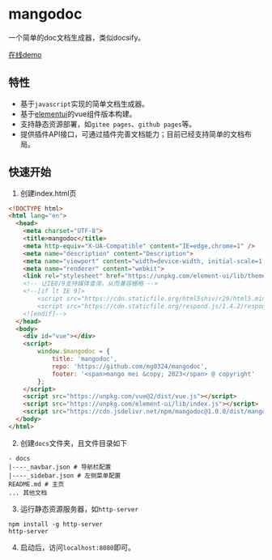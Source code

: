 # mangodoc
一个简单的doc文档生成器，类似docsify。

[在线demo](https://mg0324.github.io/mangodoc/)

## 特性
* 基于`javascript`实现的简单文档生成器。
* 基于[elementui](https://element.eleme.cn/#/zh-CN/component/installation)的vue组件版本构建。
* 支持静态资源部署，如`gitee pages`、`github pages`等。
* 提供插件API接口，可通过插件完善文档能力；目前已经支持简单的文档布局。

## 快速开始
1. 创建index.html页
``` html
<!DOCTYPE html>
<html lang="en">
  <head>
    <meta charset="UTF-8">
    <title>mangodoc</title>
    <meta http-equiv="X-UA-Compatible" content="IE=edge,chrome=1" />
    <meta name="description" content="Description">
    <meta name="viewport" content="width=device-width, initial-scale=1.0, minimum-scale=1.0">
    <meta name="renderer" content="webkit">
    <link rel="stylesheet" href="https://unpkg.com/element-ui/lib/theme-chalk/index.css">
    <!-- 让IE8/9支持媒体查询，从而兼容栅格 -->
    <!--[if lt IE 9]>
        <script src="https://cdn.staticfile.org/html5shiv/r29/html5.min.js"></script>
        <script src="https://cdn.staticfile.org/respond.js/1.4.2/respond.min.js"></script>
    <![endif]-->
  </head>
  <body>
    <div id="vue"></div>
    <script>
        window.$mangodoc = {
            title: 'mangodoc',
            repo: 'https://github.com/mg0324/mangodoc',
            footer: '<span>mango mei &copy; 2023</span> @ copyright'
        };
    </script>
    <script src="https://unpkg.com/vue@2/dist/vue.js"></script>
    <script src="https://unpkg.com/element-ui/lib/index.js"></script>
    <script src="https://cdn.jsdelivr.net/npm/mangodoc@1.0.0/dist/mangodoc.min.js"></script>    
  </body>
</html>
```
2. 创建`docs`文件夹，且文件目录如下
```
- docs
|----_navbar.json # 导航栏配置
|----_sidebar.json # 左侧菜单配置
README.md # 主页
... 其他文档
```
3. 运行静态资源服务器，如`http-server`
```
npm install -g http-server
http-server
```
4. 启动后，访问`localhost:8080`即可。